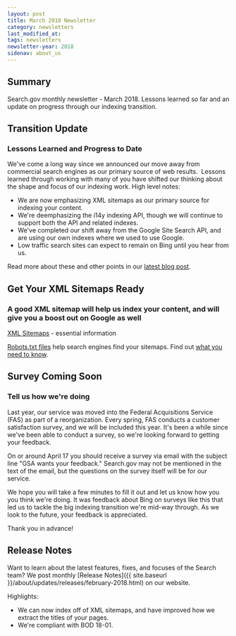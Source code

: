 ```yaml
---
layout: post
title: March 2018 Newsletter
category: newsletters
last_modified_at: 
tags: newsletters
newsletter-year: 2018
sidenav: about_us
---
```


## Summary
Search.gov monthly newsletter - March 2018. Lessons learned so far and an update on progress through our indexing transition.

## Transition Update

### Lessons Learned and Progress to Date

We've come a long way since we announced our move away from commercial search engines as our primary source of web results.  Lessons learned through working with many of you have shifted our thinking about the shape and focus of our indexing work. High level notes:

- We are now emphasizing XML sitemaps as our primary source for indexing your content.
- We're deemphasizing the i14y indexing API, though we will continue to support both the API and related indexes.
- We've completed our shift away from the Google Site Search API, and are using our own indexes where we used to use Google.
- Low traffic search sites can expect to remain on Bing until you hear from us.


Read more about these and other points in our <a href="https://search.gov/blog/six-months-in.html">latest blog post</a>.

## Get Your XML Sitemaps Ready

### A good XML sitemap will help us index your content, and will give you a boost out on Google as well

<a href="https://search.gov/blog/sitemaps.html">XML Sitemaps</a> - essential information 

<a href="https://search.gov/blog/robotstxt.html">Robots.txt files</a> help search engines find your sitemaps. Find out <a href="https://search.gov/blog/robotstxt.html">what you need to know</a>.

## Survey Coming Soon

### Tell us how we're doing

Last year, our service was moved into the Federal Acquisitions Service (FAS) as part of a reorganization. Every spring, FAS conducts a customer satisfaction survey, and we will be included this year. It's been a while since we've been able to conduct a survey, so we're looking forward to getting your feedback.

On or around April 17 you should receive a survey via email with the subject line &quot;GSA wants your feedback.&quot; Search.gov may not be mentioned in the text of the email, but the questions on the survey itself will be for our service.

We hope you will take a few minutes to fill it out and let us know how you you think we're doing. It was feedback about Bing on surveys like this that led us to tackle the big indexing transition we're mid-way through. As we look to the future, your feedback is appreciated.

Thank you in advance!</td>

## Release Notes

Want to learn about the latest features, fixes, and focuses of the Search team? We post monthly [Release Notes]({{ site.baseurl }}/about/updates/releases/february-2018.html) on our website.
 
Highlights:

- We can now index off of XML sitemaps, and have improved how we extract the titles of your pages.
- We're compliant with BOD 18-01.